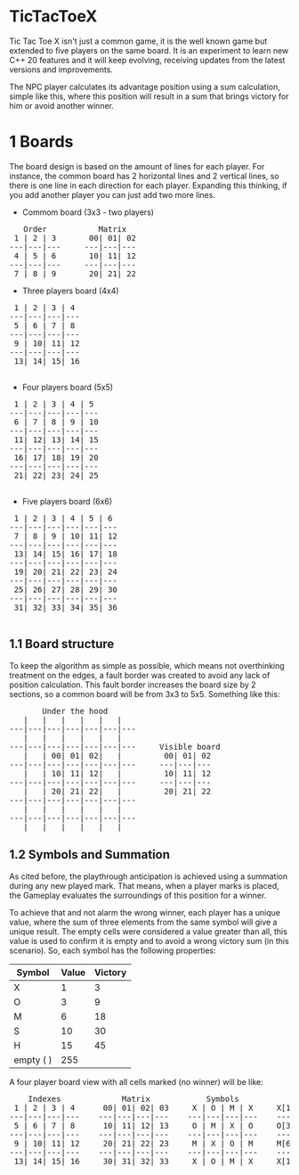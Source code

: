 # TicTacToeX

Tic Tac Toe X isn't just a common game, it is the well known game but extended to five players on the same board.
It is an experiment to learn new C++ 20 features and it will keep evolving, receiving updates from the latest versions and improvements.

The NPC player calculates its advantage position using a sum calculation, simple like this, where this position will result in a sum that brings victory for him or avoid another winner.
# 1 Boards

The board design is based on the amount of lines for each player. For instance, the common board has 2 horizontal lines and 2 vertical lines, so there is one line in each direction for each player. Expanding this thinking, if you add another player you can just add two more lines.

 - Commom board (3x3 - two players)
<pre>
   Order           Matrix
 1 | 2 | 3       00| 01| 02
---|---|---     ---|---|---
 4 | 5 | 6       10| 11| 12 
---|---|---     ---|---|---
 7 | 8 | 9       20| 21| 22
</pre>

 - Three players board (4x4)
<pre>
 1 | 2 | 3 | 4 
---|---|---|---
 5 | 6 | 7 | 8 
---|---|---|---
 9 | 10| 11| 12
---|---|---|---
 13| 14| 15| 16 
 </pre>
 
 - Four players board (5x5)
 <pre>
 1 | 2 | 3 | 4 | 5
---|---|---|---|---
 6 | 7 | 8 | 9 | 10
---|---|---|---|---
 11| 12| 13| 14| 15
---|---|---|---|---
 16| 17| 18| 19| 20
---|---|---|---|---
 21| 22| 23| 24| 25
 </pre>
 
 - Five players board (6x6)
 <pre>
 1 | 2 | 3 | 4 | 5 | 6
---|---|---|---|---|---
 7 | 8 | 9 | 10| 11| 12
---|---|---|---|---|---
 13| 14| 15| 16| 17| 18
---|---|---|---|---|---
 19| 20| 21| 22| 23| 24
---|---|---|---|---|---
 25| 26| 27| 28| 29| 30
---|---|---|---|---|---
 31| 32| 33| 34| 35| 36
 </pre>
 
 ## 1.1 Board structure
 
To keep the algorithm as simple as possible, which means not overthinking treatment on the edges, a fault border was created to avoid any lack of position calculation. This fault border increases the board size by 2 sections, so a common board will be from 3x3 to 5x5. Something like this:

<pre>
       Under the hood
   |   |   |   |   |   |
---|---|---|---|---|---|---
   |   |   |   |   |   |
---|---|---|---|---|---|---     Visible board
   |   | 00| 01| 02|   |         00| 01| 02
---|---|---|---|---|---|---     ---|---|---
   |   | 10| 11| 12|   |         10| 11| 12 
---|---|---|---|---|---|---     ---|---|---
   |   | 20| 21| 22|   |         20| 21| 22
---|---|---|---|---|---|---
   |   |   |   |   |   |  
---|---|---|---|---|---|---
   |   |   |   |   |   |
</pre>

## 1.2 Symbols and Summation

As cited before, the playthrough anticipation is achieved using a summation during any new played mark. That means, when a player marks is placed, the Gameplay evaluates the surroundings of this position for a winner.

To achieve that and not alarm the wrong winner, each player has a unique value, where the sum of three elements from the same symbol will give a unique result. The empty cells were considered a value greater than all, this value is used to confirm it is empty and to avoid a wrong victory sum (in this scenario). So, each symbol has the following properties:

Symbol|Value|Victory
---|---|---
X|1|3
O|3|9
M|6|18
S|10|30
H|15|45
empty ( )|255|

A four player board view with all cells marked (no winner) will be like:

<pre>
    Indexes             Matrix            Symbols               Debug               Values
 1 | 2 | 3 | 4      00| 01| 02| 03     X | O | M | X     X[1]|O[3]|M[6]|X[1]     1 | 3 | 6 | 1 
---|---|---|---    ---|---|---|---    ---|---|---|---    ----|----|----|----    ---|---|---|---
 5 | 6 | 7 | 8      10| 11| 12| 13     O | M | X | O     O[3]|M[6]|X[1]|O[3]     3 | 6 | 1 | 3 
---|---|---|---    ---|---|---|---    ---|---|---|---    ----|----|----|----    ---|---|---|---
 9 | 10| 11| 12     20| 21| 22| 23     M | X | O | M     M[6]|X[1]|O[3]|M[6]     6 | 1 | 3 | 6 
---|---|---|---    ---|---|---|---    ---|---|---|---    ----|----|----|----    ---|---|---|---
 13| 14| 15| 16     30| 31| 32| 33     X | O | M | X     X[1]|O[3]|M[6]|X[1]     1 | 3 | 6 | 1 
</pre>

